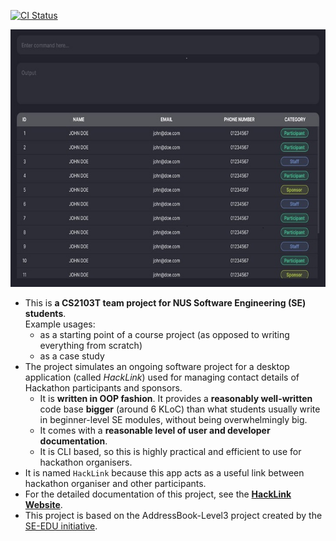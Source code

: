 [![CI Status](https://github.com/AY2324S2-CS2103T-F12-4/tp/workflows/Java%20CI/badge.svg)](https://github.com/AY2324S2-CS2103T-F12-4/tp/actions)

![Ui](docs/images/Ui.png)

* This is **a CS2103T team project for NUS Software Engineering (SE) students**.<br>
  Example usages:
  * as a starting point of a course project (as opposed to writing everything from scratch)
  * as a case study
* The project simulates an ongoing software project for a desktop application (called _HackLink_) used for managing contact details of Hackathon participants and sponsors.
  * It is **written in OOP fashion**. It provides a **reasonably well-written** code base **bigger** (around 6 KLoC) than what students usually write in beginner-level SE modules, without being overwhelmingly big.
  * It comes with a **reasonable level of user and developer documentation**.
  * It is CLI based, so this is highly practical and efficient to use for hackathon organisers. 
* It is named `HackLink` because this app acts as a useful link between hackathon organiser and other participants.
* For the detailed documentation of this project, see the **[HackLink Website](https://github.com/AY2324S2-CS2103T-F12-4/tp)**.
* This project is based on the AddressBook-Level3 project created by the [SE-EDU initiative](https://se-education.org).